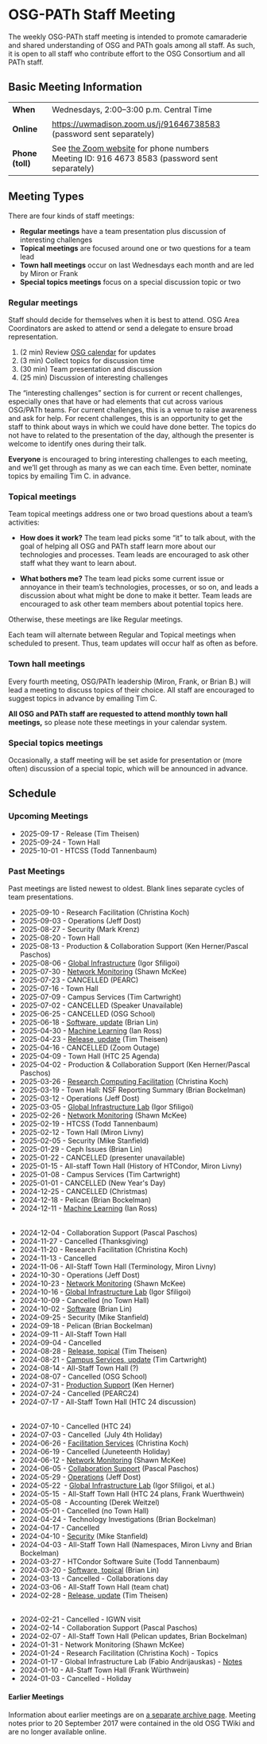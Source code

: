 # OSG-PATh Staff Meeting

The weekly OSG-PATh staff meeting is intended to promote camaraderie and
shared understanding of OSG and PATh goals among all staff.
As such, it is open to all staff who contribute effort to the OSG Consortium
and all PATh staff.

## Basic Meeting Information

<style>
  table#coordinates td { padding-top: 0.5ex; padding-bottom: 0.5ex; }
</style>
<table id="coordinates">
  <tr> <td><strong>When</strong></td> <td>Wednesdays, 2:00–3:00 p.m. Central Time</td> </tr>
  <tr>
    <td><strong>Online</strong></td>
    <td><a href="https://uwmadison.zoom.us/j/91646738583">https://uwmadison.zoom.us/j/91646738583</a> (password sent separately)</td>
  </tr>
  <tr>
    <td><strong>Phone (toll)</strong></td>
    <td>
      See <a href="https://uwmadison.zoom.us/u/abQyBkAVbS">the Zoom website</a> for phone numbers<br>
      Meeting ID: 916 4673 8583 (password sent separately)
    </td>
  </tr>
</table>

## Meeting Types

There are four kinds of staff meetings:

*  **Regular meetings** have a team presentation plus discussion of interesting challenges
*  **Topical meetings** are focused around one or two questions for a team lead
*  **Town hall meetings** occur on last Wednesdays each month and are led by Miron or Frank
*  **Special topics meetings** focus on a special discussion topic or two

### Regular meetings

Staff should decide for themselves when it is best to attend.
OSG Area Coordinators are asked to attend or send a delegate to ensure broad representation.

1.  (2 min) Review [OSG calendar](https://calendar.google.com/calendar/embed?src=7597sl1am95q5dcg4ii0hggj4g%40group.calendar.google.com) for updates
1.  (3 min) Collect topics for discussion time
1.  (30 min) Team presentation and discussion
1.  (25 min) Discussion of interesting challenges

The “interesting challenges” section is for current or recent challenges,
especially ones that have or had elements that cut across various OSG/PATh teams.
For current challenges, this is a venue to raise awareness and ask for help.
For recent challenges, this is an opportunity to get the staff to think about ways in which we could have done better.
The topics do not have to related to the presentation of the day,
although the presenter is welcome to identify ones during their talk.

**Everyone** is encouraged to bring interesting challenges to each meeting,
and we’ll get through as many as we can each time.
Even better, nominate topics by emailing Tim C. in advance.

### Topical meetings

Team topical meetings address one or two broad questions about a team’s activities:

*   **How does it work?**  The team lead picks some “it” to talk about,
    with the goal of helping all OSG and PATh staff learn more about our technologies and processes.
    Team leads are encouraged to ask other staff what they want to learn about.

*   **What bothers me?**  The team lead picks some current issue or annoyance
    in their team’s technologies, processes, or so on,
    and leads a discussion about what might be done to make it better.
    Team leads are encouraged to ask other team members about potential topics here.

Otherwise, these meetings are like Regular meetings.

Each team will alternate between Regular and Topical meetings when scheduled to present.
Thus, team updates will occur half as often as before.

### Town hall meetings

Every fourth meeting, OSG/PATh leadership (Miron, Frank, or Brian B.)
will lead a meeting to discuss topics of their choice.
All staff are encouraged to suggest topics in advance by emailing Tim C.

**All OSG and PATh staff are requested to attend monthly town hall meetings,**
so please note these meetings in your calendar system.

### Special topics meetings

Occasionally, a staff meeting will be set aside for presentation or (more often) discussion
of a special topic, which will be announced in advance.

## Schedule

### Upcoming Meetings

-   2025-09-17 - Release (Tim Theisen)
-   2025-09-24 - Town Hall
-   2025-10-01 - HTCSS (Todd Tannenbaum)

### Past Meetings

Past meetings are listed newest to oldest.
Blank lines separate cycles of team presentations.

-   2025-09-10 - Research Facilitation (Christina Koch)
-   2025-09-03 - Operations (Jeff Dost)
-   2025-08-27 - Security (Mark Krenz)
-   2025-08-20 - Town Hall
-   2025-08-13 - Production & Collaboration Support (Ken Herner/Pascal Paschos)
-   2025-08-06 - [Global Infrastructure](https://drive.google.com/file/d/1bhUFBnbP269tWv9jazm1pY2xKR_r0R78/view?usp=sharing) (Igor Sfiligoi)
-   2025-07-30 - [Network Monitoring](https://docs.google.com/presentation/d/1M0dD7XEylNoYR9Ia3ljzQMelu5oCsuNy9ZQF71EuSsA/edit?usp=sharing) (Shawn McKee)
-   2025-07-23 - CANCELLED (PEARC)
-   2025-07-16 - Town Hall
-   2025-07-09 - Campus Services (Tim Cartwright)
-   2025-07-02 - CANCELLED (Speaker Unavailable)
-   2025-06-25 - CANCELLED (OSG School)
-   2025-06-18 - [Software, update](https://docs.google.com/presentation/d/1sIkLTx95Wl1QoQduKdLXBsmb9zqCVf0rvl1g4SM5LOw/edit?usp=sharing) (Brian Lin)
-   2025-04-30 - [Machine Learning](https://docs.google.com/presentation/d/1ALfLiB2hqwsTP9tlOHNCZtDjsERbNMP8/) (Ian Ross)
-   2025-04-23 - [Release, update](https://docs.google.com/presentation/d/1zehCQSutrrdAizXSlXAn9ZD9RGzq_vgP7LiaX-lZIRQ/) (Tim Theisen)
-   2025-04-16 - CANCELLED (Zoom Outage)
-   2025-04-09 - Town Hall (HTC 25 Agenda)
-   2025-04-02 - Production & Collaboration Support (Ken Herner/Pascal Paschos)
-   2025-03-26 - [Research Computing Facilitation](https://docs.google.com/presentation/d/1v-Dlm7CHaw_6ahlIcgsQhEjvUWZKtCzfj-PUkZBNdxo/edit#slide=id.g3438125d37d_0_227) (Christina Koch)
-   2025-03-19 - Town Hall: NSF Reporting Summary (Brian Bockelman) 
-   2025-03-12 - Operations (Jeff Dost)
-   2025-03-05 - [Global Infrastructure Lab](https://drive.google.com/file/d/1sWJ5VrYMlwKmImmG0gzbAKRxjt-ieW_E/view) (Igor Sfiligoi)
-   2025-02-26 - [Network Monitoring](https://docs.google.com/presentation/d/1FdEJY68XXyeHkoTt2Nj834xa3LrVqJjWIA4L9VS-d8c/edit?usp=sharing) (Shawn McKee)
-   2025-02-19 - HTCSS (Todd Tannenbaum)
-   2025-02-12 - Town Hall (Miron Livny)
-   2025-02-05 - Security (Mike Stanfield)
-   2025-01-29 - Ceph Issues (Brian Lin)
-   2025-01-22 - CANCELLED (presenter unavailable)
-   2025-01-15 - All-staff Town Hall (History of HTCondor, Miron Livny)
-   2025-01-08 - Campus Services (Tim Cartwright)
-   2025-01-01 - CANCELLED (New Year's Day)
-   2024-12-25 - CANCELLED (Christmas)
-   2024-12-18 - Pelican (Brian Bockelman)
-   2024-12-11 - [Machine Learning](https://docs.google.com/presentation/d/1WcyHv2yzyUjGJbjtxMRj8fO0vZzOUg7I/edit#slide=id.p1) (Ian Ross)

<div style="height: 0.5ex"></div>

-   2024-12-04 - Collaboration Support (Pascal Paschos)
-   2024-11-27 - Cancelled (Thanksgiving)
-   2024-11-20 - Research Facilitation (Christina Koch)
-   2024-11-13 - Cancelled
-   2024-11-06 - All-Staff Town Hall (Terminology, Miron Livny)
-   2024-10-30 - Operations (Jeff Dost)
-   2024-10-23 - [Network Monitoring](https://docs.google.com/presentation/d/16JCaGD_uHV3DQKwrWY3POUpgatHaw8VMEc3YNlIjpSg/) (Shawn McKee)
-   2024-10-16 - [Global Infrastructure Lab](https://drive.google.com/file/d/1c6YxSaAUw_JgQEcgHUPOyVDbZkk0vaMf/) (Igor Sfiligoi)
-   2024-10-09 - Cancelled (no Town Hall)
-   2024-10-02 - [Software](https://docs.google.com/presentation/d/1WDhzEddugXhUsjJE-tYJ0IToqE3qiPd2bM5GbT5AroM/) (Brian Lin)
-   2024-09-25 - Security (Mike Stanfield)
-   2024-09-18 - Pelican (Brian Bockelman)
-   2024-09-11 - All-Staff Town Hall
-   2024-09-04 - Cancelled
-   2024-08-28 - [Release, topical](https://docs.google.com/presentation/d/1PC5_rw6bDoSsvN7neye-mN1Mbw7cO_7dD7N3okO3uLA/) (Tim Theisen)
-   2024-08-21 - [Campus Services, update](https://drive.google.com/file/d/1OSWvP87FlC9zZ4Dpa3d4fbdLXjI0RsNQ/) (Tim Cartwright)
-   2024-08-14 - All-Staff Town Hall (?)
-   2024-08-07 - Cancelled (OSG School)
-   2024-07-31 - [Production Support](https://drive.google.com/file/d/1iPM7bVWjfosyizqjT-GuiwyfUCI5ViNi/view) (Ken Herner)
-   2024-07-24 - Cancelled (PEARC24)
-   2024-07-17 - All-Staff Town Hall (HTC 24 discussion)

<div style="height: 0.5ex"></div>

-   2024-07-10 - Cancelled (HTC 24)
-   2024-07-03 - Cancelled (July 4th Holiday)
-   2024-06-26 - [Facilitation Services](https://docs.google.com/presentation/d/19ZNuq0w84iAklai9P2iMCWjIW2so8e7cffYLAZBEa9U/) (Christina Koch)
-   2024-06-19 - Cancelled (Juneteenth Holiday)
-   2024-06-12 - [Network Monitoring](https://docs.google.com/presentation/d/1BAKjc1ErtzJwMdpzn3vSIpnFrgcKqsL0izgD7vwQKYM/) (Shawn McKee)
-   2024-06-05 - [Collaboration Support](https://docs.google.com/presentation/d/15XzU_UPODlXm5ENp7SNH1OFCL2C3zLt8ebmK9aPKlq4) (Pascal Paschos)
-   2024-05-29 - [Operations](https://docs.google.com/presentation/d/1nZIpU-tuk4IW44pGHwWOs-tkG76XorkWztG9iPVCo0U/) (Jeff Dost)
-   2024-05-22 - [Global Infrastructure Lab](https://drive.google.com/file/d/14bIVtCSdF6M3mBYrj7nY-5xH0rYQD2IR/view) (Igor Sfiligoi, et al.)
-   2024-05-15 - All-Staff Town Hall (HTC 24 plans, Frank Wuerthwein)
-   2024-05-08 - Accounting (Derek Weitzel)
-   2024-05-01 - Cancelled (no Town Hall)
-   2024-04-24 - Technology Investigations (Brian Bockelman)
-   2024-04-17 - Cancelled
-   2024-04-10 - [Security](https://drive.google.com/file/d/1Avvs-HKMpL7Z96jFJFjB3xPphRg_kBKm/) (Mike Stanfield)
-   2024-04-03 - All-Staff Town Hall (Namespaces, Miron Livny and Brian Bockelman)
-   2024-03-27 - HTCondor Software Suite (Todd Tannenbaum)
-   2024-03-20 - [Software, topical](https://docs.google.com/presentation/d/1VQVr7UFbZeu-7UozdCtoGiPruf1Q2gAAJdlzaqDu0Ro/) (Brian Lin)
-   2024-03-13 - Cancelled - Collaborations day
-   2024-03-06 - All-Staff Town Hall (team chat)
-   2024-02-28 - [Release, update](https://docs.google.com/presentation/d/1nzGCV5-AXRXl1XayVDJL7lQIWTnhy6AH5hF5szrceAs/) (Tim Theisen)

<div style="height: 0.5ex"></div>

-   2024-02-21 - Cancelled - IGWN visit   
-   2024-02-14 - Collaboration Support (Pascal Paschos)
-   2024-02-07 - All-Staff Town Hall (Pelican updates, Brian Bockelman)
-   2024-01-31 - Network Monitoring (Shawn McKee)
-   2024-01-24 - Research Facilitation (Christina Koch) - Topics
-   2024-01-17 - Global Infrastructure Lab (Fabio Andrijauskas) - [Notes](https://docs.google.com/document/d/1g7RIbnsF6M9r3cQ7HpU6wPY61879gdJzQ4CVD4-HNGg/)
-   2024-01-10 - All-Staff Town Hall (Frank Würthwein)
-   2024-01-03 - Cancelled - Holiday

#### Earlier Meetings

Information about earlier meetings are on [a separate archive page](ac-meeting-archive.md).  Meeting
notes prior to 20 September 2017 were contained in the old OSG TWiki and are no longer available online.
